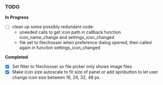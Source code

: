 ### TODO
**In Progress**
- [ ] clean up some possibly redundant code:
    - uneeded calls to get icon path in callback function icon_name_change and settings_icon_changed
    - file set to filechooser when preference dialog opened, then called again in funciton settings_icon_changed

**Completed**
- [x] Set filter to filechooser so file picker only shows image files
- [x] Make icon size autoscale to fit size of panel or add spinbutton to let user change icon size between 16, 24, 32, 48 px.
